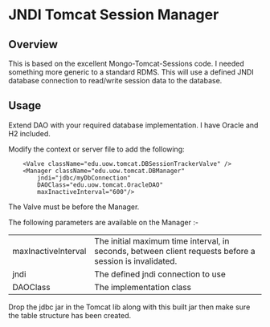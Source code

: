 JNDI Tomcat Session Manager
============================

Overview
--------

This is based on the excellent Mongo-Tomcat-Sessions code.  I needed something more generic to a standard RDMS.  This will use a defined JNDI database connection to read/write session data to the database.

Usage
-----

Extend DAO with your required database implementation.  I have Oracle and H2 included.  

Modify the context or server file to add the following:

		<Valve className="edu.uow.tomcat.DBSessionTrackerValve" />
		<Manager className="edu.uow.tomcat.DBManager" 
			jndi="jdbc/myDbConnection" 
			DAOClass="edu.uow.tomcat.OracleDAO" 
			maxInactiveInterval="600"/> 
			
The Valve must be before the Manager.

The following parameters are available on the Manager :-

<table>
<tr><td>maxInactiveInterval</td><td>The initial maximum time interval, in seconds, between client requests before a session is invalidated. </td></tr>
<tr><td>jndi</td><td>The defined jndi connection to use</td></tr>
<tr><td>DAOClass</td><td>The implementation class</td></tr>
</table>

Drop the jdbc jar in the Tomcat lib along with this built jar then make sure the table structure has been created. 

